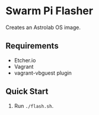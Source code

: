# Swarm Pi Flasher

Creates an Astrolab OS image.

## Requirements

* Etcher.io
* Vagrant
* vagrant-vbguest plugin

## Quick Start

1. Run `./flash.sh`.

